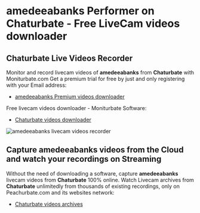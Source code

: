 # amedeeabanks Performer on Chaturbate - Free LiveCam videos downloader

## Chaturbate Live Videos Recorder

Monitor and record livecam videos of **amedeeabanks** from **Chaturbate** with Moniturbate.com
Get a premium trial for free by just and only registering with your Email address:
* [amedeeabanks Premium videos downloader](https://moniturbate.com/request-demo-licence-key.html)

Free livecam videos downloader - Moniturbate Software:
* [Chaturbate videos downloader](https://moniturbate.com/moniturbate-download-software.html)

![amedeeabanks livecam videos recorder](https://peachurnet.com/templates/moniturbate-software.png)


## Capture amedeeabanks videos from the Cloud and watch your recordings on Streaming

Without the need of downloading a software, capture **amedeeabanks** livecam videos from **Chaturbate** 100% online.
Watch Livecam archives from **Chaturbate** unlimitedly from thousands of existing recordings, only on Peachurbate.com and its websites network:
* [Chaturbate videos archives](https://peachurnet.com/)